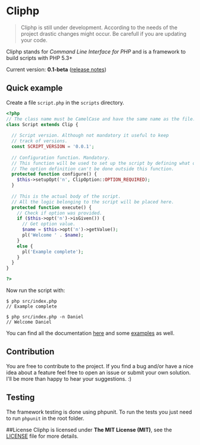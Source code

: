 # Cliphp

> Cliphp is still under development. According to the needs of the project drastic changes might occur.
Be carefull if you are updating your code.

Cliphp stands for *Command Line Interface for PHP* and is a framework to build scripts with PHP 5.3+

Current version: **0.1-beta** ([release notes](changelog.md))

## Quick example
Create a file ```script.php``` in the ```scripts``` directory.



```php
<?php
// The class name must be CamelCase and have the same name as the file.
class Script extends Clip {
  
  // Script version. Although not mandatory it useful to keep
  // track of versions.  
  const SCRIPT_VERSION = '0.0.1';
  
  // Configuration function. Mandatory.
  // This function will be used to set up the script by defining what options are allowed, loading libraries etc.
  // The option definition can't be done outside this function.
  protected function configure() {
  	$this->setupOpt('n', ClipOption::OPTION_REQUIRED);
  }
  
  // This is the actual body of the script.
  // All the logic belonging to the script will be placed here.
  protected function execute() {
  	// Check if option was provided.
    if ($this->opt('n')->isGiven()) {
	  // Get option value.
      $name = $this->opt('n')->getValue();
	  pl('Welcome ' . $name);
    }
	else {
      pl('Example complete');
	}
  }
}

?>
```
Now run the script with:
```
$ php src/index.php
// Example complete

$ php src/index.php -n Daniel
// Welcome Daniel
```

You can find all the documentation [here](docs/Readme.md) and some [examples](src/examples/) as well.

## Contribution
You are free to contribute to the project. If you find a bug and/or have a nice idea about a feature feel free to open an issue or submit your own solution. I'll be more than happy to hear your suggestions. :)

## Testing
The framework testing is done using phpunit. To run the tests you just need to run ```phpunit``` in the root folder.

##License
Cliphp is licensed under **The MIT License (MIT)**, see the [LICENSE](LICENSE) file for more details.